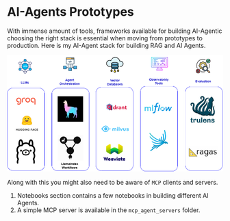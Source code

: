 # AI-Agents Prototypes

With immense amount of tools, frameworks available for building AI-Agentic choosing the right stack is essential when moving from prototypes to production.
Here is my AI-Agent stack for building RAG and AI Agents.

![AI Agent Stack](./docs/Agent%20Stack.png)

Along with this you might also need to be aware of `MCP` clients and servers.

1. Notebooks section contains a few notebooks in building different AI Agents.
2. A simple MCP server is available in the `mcp_agent_servers` folder.
